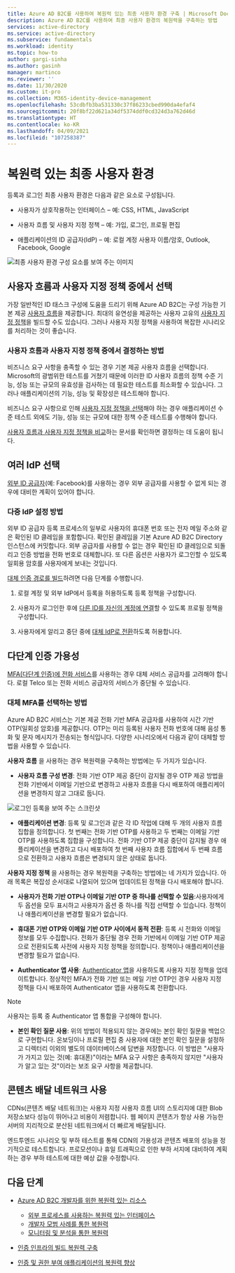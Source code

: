 ```yaml
---
title: Azure AD B2C를 사용하여 복원력 있는 최종 사용자 환경 구축 | Microsoft Docs
description: Azure AD B2C를 사용하여 최종 사용자 환경의 복원력을 구축하는 방법
services: active-directory
ms.service: active-directory
ms.subservice: fundamentals
ms.workload: identity
ms.topic: how-to
author: gargi-sinha
ms.author: gasinh
manager: martinco
ms.reviewer: ''
ms.date: 11/30/2020
ms.custom: it-pro
ms.collection: M365-identity-device-management
ms.openlocfilehash: 53cdbfb3ba531330c37f86233cbed990da4efaf4
ms.sourcegitcommit: 20f8bf22d621a34df5374ddf0cd324d3a762d46d
ms.translationtype: HT
ms.contentlocale: ko-KR
ms.lasthandoff: 04/09/2021
ms.locfileid: "107258387"
---
```

# <a name="resilient-end-user-experience"></a>복원력 있는 최종 사용자 환경

등록과 로그인 최종 사용자 환경은 다음과 같은 요소로 구성됩니다.

- 사용자가 상호작용하는 인터페이스 – 예: CSS, HTML, JavaScript

- 사용자 흐름 및 사용자 지정 정책 – 예: 가입, 로그인, 프로필 편집

- 애플리케이션의 ID 공급자(IdP) – 예: 로컬 계정 사용자 이름/암호, Outlook, Facebook, Google

![최종 사용자 환경 구성 요소를 보여 주는 이미지](media/resilient-end-user-experiences/end-user-experience-architecture.png)

## <a name="choose-between-user-flow-and-custom-policy"></a>사용자 흐름과 사용자 지정 정책 중에서 선택  

가장 일반적인 ID 태스크 구성에 도움을 드리기 위해 Azure AD B2C는 구성 가능한 기본 제공 [사용자 흐름](../../active-directory-b2c/user-flow-overview.md)을 제공합니다. 최대의 유연성을 제공하는 사용자 고유의 [사용자 지정 정책](../../active-directory-b2c/custom-policy-overview.md)을 빌드할 수도 있습니다. 그러나 사용자 지정 정책을 사용하여 복잡한 시나리오를 처리하는 것이 좋습니다.

### <a name="how-to-decide-between-user-flow-and-custom-policy"></a>사용자 흐름과 사용자 지정 정책 중에서 결정하는 방법

비즈니스 요구 사항을 충족할 수 있는 경우 기본 제공 사용자 흐름을 선택합니다. Microsoft의 광범위한 테스트를 거쳤기 때문에 이러한 ID 사용자 흐름의 정책 수준 기능, 성능 또는 규모의 유효성을 검사하는 데 필요한 테스트를 최소화할 수 있습니다. 그러나 애플리케이션의 기능, 성능 및 확장성은 테스트해야 합니다.

비즈니스 요구 사항으로 인해 [사용자 지정 정책을 선택](../../active-directory-b2c/user-flow-overview.md)해야 하는 경우 애플리케이션 수준 테스트 외에도 기능, 성능 또는 규모에 대한 정책 수준 테스트를 수행해야 합니다.

[사용자 흐름과 사용자 지정 정책을 비교](../../active-directory-b2c/user-flow-overview.md#comparing-user-flows-and-custom-policies)하는 문서를 확인하면 결정하는 데 도움이 됩니다.

## <a name="choose-multiple-idps"></a>여러 IdP 선택

[외부 ID 공급자](../../active-directory-b2c/technical-overview.md#external-identity-providers)(예: Facebook)를 사용하는 경우 외부 공급자를 사용할 수 없게 되는 경우에 대비한 계획이 있어야 합니다.

### <a name="how-to-set-up-multiple-idps"></a>다중 IdP 설정 방법

외부 ID 공급자 등록 프로세스의 일부로 사용자의 휴대폰 번호 또는 전자 메일 주소와 같은 확인된 ID 클레임을 포함합니다. 확인된 클레임을 기본 Azure AD B2C Directory 인스턴스에 커밋합니다. 외부 공급자를 사용할 수 없는 경우 확인된 ID 클레임으로 되돌리고 인증 방법을 전화 번호로 대체합니다. 또 다른 옵션은 사용자가 로그인할 수 있도록 일회용 암호를 사용자에게 보내는 것입니다.

 [대체 인증 경로를 빌드](https://github.com/azure-ad-b2c/samples/tree/master/policies/idps-filter)하려면 다음 단계를 수행합니다.

 1. 로컬 계정 및 외부 IdP에서 등록을 허용하도록 등록 정책을 구성합니다.

 2. 사용자가 로그인한 후에 [다른 ID를 자신의 계정에 연결](https://github.com/Azure-Samples/active-directory-b2c-advanced-policies/tree/master/account-linking)할 수 있도록 프로필 정책을 구성합니다.

 3. 사용자에게 알리고 중단 중에 [대체 IdP로 전환](../../active-directory-b2c/customize-ui-with-html.md#configure-dynamic-custom-page-content-uri)하도록 허용합니다.

## <a name="availability-of-multi-factor-authentication"></a>다단계 인증 가용성

[MFA(다단계 인증)에 전화 서비스](../../active-directory-b2c/phone-authentication-user-flows.md)를 사용하는 경우 대체 서비스 공급자를 고려해야 합니다. 로컬 Telco 또는 전화 서비스 공급자의 서비스가 중단될 수 있습니다.

### <a name="how-to-choose-an-alternate-mfa"></a>대체 MFA를 선택하는 방법  

Azure AD B2C 서비스는 기본 제공 전화 기반 MFA 공급자를 사용하여 시간 기반 OTP(일회성 암호)를 제공합니다. OTP는 미리 등록된 사용자 전화 번호에 대해 음성 통화 및 문자 메시지가 전송되는 형식입니다. 다양한 시나리오에서 다음과 같이 대체할 방법을 사용할 수 있습니다.

**사용자 흐름** 을 사용하는 경우 복원력을 구축하는 방법에는 두 가지가 있습니다.

- **사용자 흐름 구성 변경**: 전화 기반 OTP 제공 중단이 감지될 경우 OTP 제공 방법을 전화 기반에서 이메일 기반으로 변경하고 사용자 흐름을 다시 배포하여 애플리케이션을 변경하지 않고 그대로 둡니다.

![로그인 등록을 보여 주는 스크린샷](media/resilient-end-user-experiences/create-sign-in.png)

- **애플리케이션 변경**: 등록 및 로그인과 같은 각 ID 작업에 대해 두 개의 사용자 흐름 집합을 정의합니다. 첫 번째는 전화 기반 OTP를 사용하고 두 번째는 이메일 기반 OTP를 사용하도록 집합을 구성합니다. 전화 기반 OTP 제공 중단이 감지될 경우 애플리케이션을 변경하고 다시 배포하여 첫 번째 사용자 흐름 집합에서 두 번째 흐름으로 전환하고 사용자 흐름은 변경되지 않은 상태로 둡니다.  

**사용자 지정 정책** 을 사용하는 경우 복원력을 구축하는 방법에는 네 가지가 있습니다. 아래 목록은 복잡성 순서대로 나열되어 있으며 업데이트된 정책을 다시 배포해야 합니다.

- **사용자가 전화 기반 OTP나 이메일 기반 OTP 중 하나를 선택할 수 있음**:사용자에게 두 옵션을 모두 표시하고 사용자가 옵션 중 하나를 직접 선택할 수 있습니다. 정책이나 애플리케이션을 변경할 필요가 없습니다.

- **휴대폰 기반 OTP와 이메일 기반 OTP 사이에서 동적 전환**: 등록 시 전화와 이메일 정보를 모두 수집합니다. 전화가 중단될 경우 전화 기반에서 이메일 기반 OTP 제공으로 전환되도록 사전에 사용자 지정 정책을 정의합니다. 정책이나 애플리케이션을 변경할 필요가 없습니다.

- **Authenticator 앱 사용**: [Authenticator 앱](https://github.com/azure-ad-b2c/samples/tree/master/policies/custom-mfa-totp)을 사용하도록 사용자 지정 정책을 업데이트합니다. 정상적인 MFA가 전화 기반 또는 메일 기반 OTP인 경우 사용자 지정 정책을 다시 배포하여 Authenticator 앱을 사용하도록 전환합니다.

>[!Note]
>사용자는 등록 중 Authenticator 앱 통합을 구성해야 합니다.

- **본인 확인 질문 사용**: 위의 방법이 적용되지 않는 경우에는 본인 확인 질문을 백업으로 구현합니다. 온보딩이나 프로필 편집 중 사용자에 대한 본인 확인 질문을 설정하고 디렉터리 이외의 별도의 데이터베이스에 답변을 저장합니다. 이 방법은 "사용자가 가지고 있는 것(예: 휴대폰)"이라는 MFA 요구 사항은 충족하지 않지만 "사용자가 알고 있는 것"이라는 보조 요구 사항을 제공합니다.

## <a name="use-a-content-delivery-network"></a>콘텐츠 배달 네트워크 사용

CDNs(콘텐츠 배달 네트워크)는 사용자 지정 사용자 흐름 UI의 스토리지에 대한 Blob 저장소보다 성능이 뛰어나고 비용이 저렴합니다. 웹 페이지 콘텐츠가 항상 사용 가능한 서버의 지리적으로 분산된 네트워크에서 더 빠르게 배달됩니다.  

엔드투엔드 시나리오 및 부하 테스트를 통해 CDN의 가용성과 콘텐츠 배포의 성능을 정기적으로 테스트합니다. 프로모션이나 휴일 트래픽으로 인한 부하 서지에 대비하여 계획하는 경우 부하 테스트에 대한 예상 값을 수정합니다.
  
## <a name="next-steps"></a>다음 단계

- [Azure AD B2C 개발자를 위한 복원력 있는 리소스](resilience-b2c.md)
  
  - [외부 프로세스를 사용하는 복원력 있는 인터페이스](resilient-external-processes.md)
  - [개발자 모범 사례를 통한 복원력](resilience-b2c-developer-best-practices.md)
  - [모니터링 및 분석을 통한 복원력](resilience-with-monitoring-alerting.md)
- [인증 인프라의 빌드 복원력 구축](resilience-in-infrastructure.md)
- [인증 및 권한 부여 애플리케이션의 복원력 향상](resilience-app-development-overview.md)